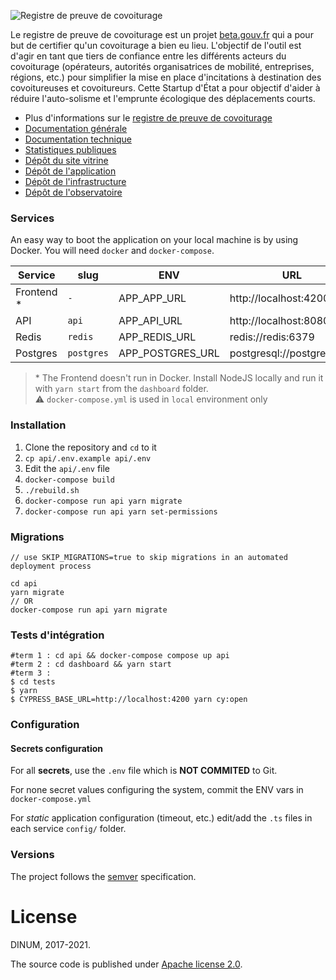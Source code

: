 ![Registre de preuve de covoiturage](https://covoiturage.beta.gouv.fr/images/rpc-large.png)

Le registre de preuve de covoiturage est un projet [beta.gouv.fr](https://beta.gouv.fr) qui a pour but de certifier qu'un covoiturage a bien eu lieu. L'objectif de l'outil est d'agir en tant que tiers de confiance entre les différents acteurs du covoiturage (opérateurs, autorités organisatrices de mobilité, entreprises, régions, etc.) pour simplifier la mise en place d'incitations à destination des covoitureuses et covoitureurs. Cette Startup d'État a pour objectif d'aider à réduire l'auto-solisme et l'emprunte écologique des déplacements courts.

- Plus d'informations sur le [registre de preuve de covoiturage](https://covoiturage.beta.gouv.fr/)
- [Documentation générale](https://doc.covoiturage.beta.gouv.fr)
- [Documentation technique](https://tech.covoiturage.beta.gouv.fr)
- [Statistiques publiques](https://app.covoiturage.beta.gouv.fr/stats)
- [Dépôt du site vitrine](https://github.com/betagouv/preuve-covoiturage-vitrine)
- [Dépôt de l'application](https://github.com/betagouv/preuve-covoiturage)
- [Dépôt de l'infrastructure](https://github.com/betagouv/preuve-covoiturage-infra)
- [Dépôt de l'observatoire](https://github.com/betagouv/observatoire-covoiturage)

### Services

An easy way to boot the application on your local machine is by using Docker.
You will need `docker` and `docker-compose`.

| Service     | slug       | ENV              | URL                        | Folder     |
| ----------- | ---------- | ---------------- | -------------------------- | ---------- |
| Frontend \* | `-`        | APP_APP_URL      | http://localhost:4200      | /dashboard |
| API         | `api`      | APP_API_URL      | http://localhost:8080      | /api       |
| Redis       | `redis`    | APP_REDIS_URL    | redis://redis:6379         | -          |
| Postgres    | `postgres` | APP_POSTGRES_URL | postgresql://postgres:post | -          |

> \* The Frontend doesn't run in Docker. Install NodeJS locally and run it with `yarn start` from the `dashboard` folder.  
> ⚠️ `docker-compose.yml` is used in `local` environment only

### Installation

1. Clone the repository and `cd` to it
2. `cp api/.env.example api/.env`
3. Edit the `api/.env` file
4. `docker-compose build`
5. `./rebuild.sh`
6. `docker-compose run api yarn migrate`
7. `docker-compose run api yarn set-permissions`

### Migrations

```
// use SKIP_MIGRATIONS=true to skip migrations in an automated deployment process

cd api
yarn migrate
// OR
docker-compose run api yarn migrate
```

### Tests d'intégration

```
#term 1 : cd api && docker-compose compose up api
#term 2 : cd dashboard && yarn start
#term 3 :
$ cd tests
$ yarn
$ CYPRESS_BASE_URL=http://localhost:4200 yarn cy:open
```

### Configuration

#### Secrets configuration

For all **secrets**, use the `.env` file which is **NOT COMMITED** to Git.

For none secret values configuring the system, commit the ENV vars in `docker-compose.yml`

For _static_ application configuration (timeout, etc.) edit/add the `.ts` files in each service `config/` folder.

### Versions

The project follows the [semver](https://semver.org/) specification.

# License

DINUM, 2017-2021.

The source code is published under [Apache license 2.0](./LICENSE).
